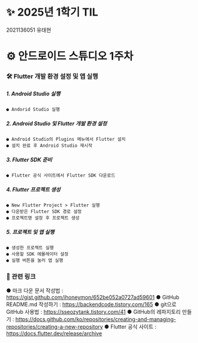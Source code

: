 # ✨ 2025년 1학기 TIL
2021136051 유태현

# ⚙ 안드로이드 스튜디오 1주차
### 🛠️ Flutter 개발 환경 설정 및 앱 실행
##### 1. Android Studio 실행
    ● Andorid Studio 실행
##### 2. Android Studio 및 Flutter 개발 환경 설정
    ● Android Studio의 Plugins 메뉴에서 Flutter 설치
    ● 설치 완료 후 Android Studio 재시작
##### 3. Flutter SDK 준비
    ● Flutter 공식 사이트에서 Flutter SDK 다운로드
##### 4. Flutter 프로젝트 생성
    ● New Flutter Project > Flutter 실행
    ● 다운받은 Flutter SDK 경로 설정
    ● 프로젝트명 설정 후 프로젝트 생성    
##### 5. 프로젝트 및 앱 실행
    ● 생성한 프로젝트 실행
    ● 사용할 SDK 에뮬레이터 설정
    ● 실행 버튼을 눌러 앱 실행

### 🔗 관련 링크
● 마크 다운 문서 작성법 : <https://gist.github.com/ihoneymon/652be052a0727ad59601>
● GitHub README.md 작성하기 : <https://backendcode.tistory.com/165>
● git으로 GitHub 사용법 : <https://sseozytank.tistory.com/41>
● GitHub의 레파지토리 만들기 : <https://docs.github.com/ko/repositories/creating-and-managing-repositories/creating-a-new-repository>
● Flutter 공식 사이트 :  <https://docs.flutter.dev/release/archive>

